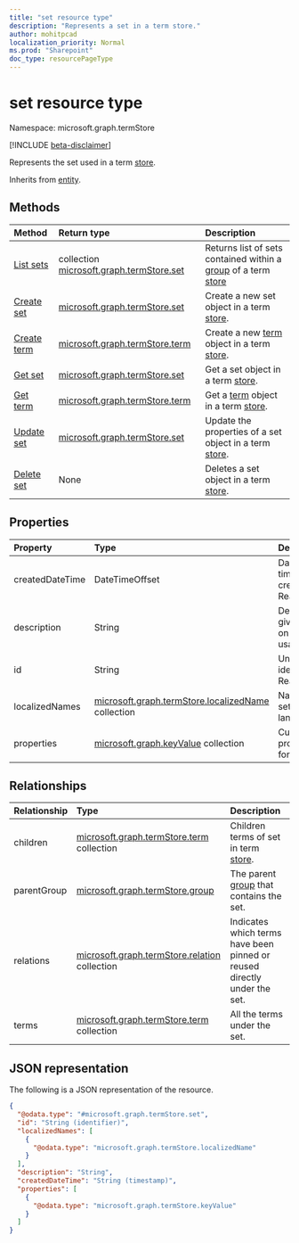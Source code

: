 ```yaml
---
title: "set resource type"
description: "Represents a set in a term store."
author: mohitpcad
localization_priority: Normal
ms.prod: "Sharepoint"
doc_type: resourcePageType
---
```


# set resource type

Namespace: microsoft.graph.termStore

[!INCLUDE [beta-disclaimer](../../includes/beta-disclaimer.md)]

Represents the set used in a term [store].

Inherits from [entity](../resources/entity.md).

## Methods
|Method|Return type|Description|
|:---|:---|:---|
|[List sets](../api/termstore-group-list-sets.md)|collection [microsoft.graph.termStore.set] | Returns list of sets contained within a [group] of a term [store] |
|[Create set](../api/termstore-set-post.md)|[microsoft.graph.termStore.set](../resources/termstore-set.md)|Create a new set object in a term [store].|
|[Create term](../api/termstore-term-post.md)|[microsoft.graph.termStore.term](../resources/termstore-term.md)|Create a new [term] object in a term [store].|
|[Get set](../api/termstore-set-get.md)|[microsoft.graph.termStore.set](../resources/termstore-set.md)| Get a set object in a term [store].|
|[Get term](../api/termstore-term-get.md)|[microsoft.graph.termStore.term](../resources/termstore-term.md)| Get a [term] object in a term [store].|
|[Update set](../api/termstore-set-update.md)|[microsoft.graph.termStore.set](../resources/termstore-set.md)|Update the properties of a set object in a term [store].|
|[Delete set](../api/termstore-set-delete.md)|None|Deletes a set object in a term [store].|

## Properties
|Property|Type|Description|
|:---|:---|:---|
|createdDateTime|DateTimeOffset|Date and time of set creation. Read-only.|
|description|String|Description giving details on the term usage.|
|id|String|Unique identifier. Read-only.|
|localizedNames|[microsoft.graph.termStore.localizedName](../resources/termstore-localizedname.md) collection|Name of the set for each languageTag.|
|properties|[microsoft.graph.keyValue](../resources/keyvalue.md) collection|Custom properties for the set.|

## Relationships
|Relationship|Type|Description|
|:---|:---|:---|
|children|[microsoft.graph.termStore.term](../resources/termstore-term.md) collection|Children terms of set in term [store].|
|parentGroup|[microsoft.graph.termStore.group](../resources/termstore-group.md)|The parent [group] that contains the set.|
|relations|[microsoft.graph.termStore.relation](../resources/termstore-relation.md) collection|Indicates which terms have been pinned or reused directly under the set.|
|terms|[microsoft.graph.termStore.term](../resources/termstore-term.md) collection|All the terms under the set.|

## JSON representation
The following is a JSON representation of the resource.
<!-- {
  "blockType": "resource",
  "keyProperty": "id",
  "@odata.type": "microsoft.graph.termStore.set",
  "baseType": "microsoft.graph.entity",
  "openType": false
}
-->
``` json
{
  "@odata.type": "#microsoft.graph.termStore.set",
  "id": "String (identifier)",
  "localizedNames": [
    {
      "@odata.type": "microsoft.graph.termStore.localizedName"
    }
  ],
  "description": "String",
  "createdDateTime": "String (timestamp)",
  "properties": [
    {
      "@odata.type": "microsoft.graph.termStore.keyValue"
    }
  ]
}
```

[microsoft.graph.termStore.term]: termstore-term.md
[microsoft.graph.termStore.set]: termstore-set.md
[microsoft.graph.termStore.group]: termstore-group.md
[microsoft.graph.termStore.relation]: termstore-relation.md
[microsoft.graph.termStore.store]: termstore-store.md
[microsoft.graph.termStore.localizedName]: termstore-localizedname.md
[store]: ../resources/termstore-store.md
[group]: ../resources/termstore-group.md
[set]: ../resources/termstore-set.md
[term]: ../resources/termstore-term.md


<!--
{
  "type": "#page.annotation",
  "description": "TermSet is the entity containing the particular taxonomy for a tenant",
  "keywords": "termSet,facet,resource",
  "section": "documentation",
  "tocPath": "TermSet",
  "tocBookmarks": {
    "Resources/termStore.set": "#"
  },
  "suppressions": []
}
-->
